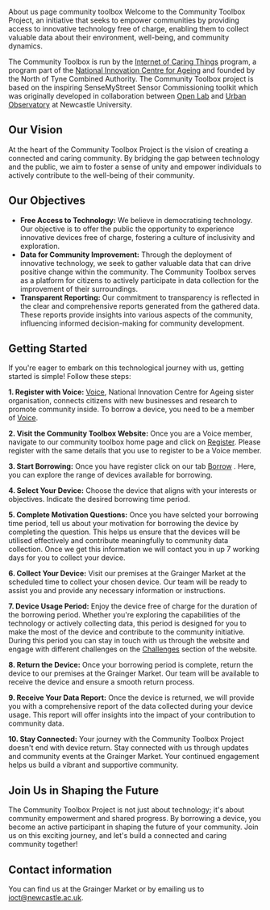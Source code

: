 About us page community toolbox
Welcome to the Community Toolbox Project, an initiative that seeks to empower communities by providing access to innovative technology free of charge, enabling them to collect valuable data about their environment, well-being, and community dynamics.

The Community Toolbox is run by the [Internet of Caring Things](https://ioct.uknica.co.uk/) program, a program part of the [National Innovation Centre for Ageing](https://uknica.co.uk/) and founded by the North of Tyne Combined Authority. The Community Toolbox project  is based on the inspiring SenseMyStreet Sensor Commissioning toolkit which was originally developed in collaboration between [Open Lab](https://openlab.ncl.ac.uk/) and [Urban Observatory](http://www.urbanobservatory.ac.uk/) at Newcastle University.


## Our Vision

At the heart of the Community Toolbox Project is the vision of creating a connected and caring community. By bridging the gap between technology and the public, we aim to foster a sense of unity and empower individuals to actively contribute to the well-being of their community.

## Our Objectives

-	**Free Access to Technology:** We believe in democratising technology. Our objective is to offer the public the opportunity to experience innovative devices free of charge, fostering a culture of inclusivity and exploration.
-	**Data for Community Improvement:** Through the deployment of innovative technology, we seek to gather valuable data that can drive positive change within the community. The Community Toolbox serves as a platform for citizens to actively participate in data collection for the improvement of their surroundings.
-	**Transparent Reporting:** Our commitment to transparency is reflected in the clear and comprehensive reports generated from the gathered data. These reports provide insights into various aspects of the community, influencing informed decision-making for community development.


## Getting Started

If you're eager to embark on this technological journey with us, getting started is simple! Follow these steps:

**1.	Register with Voice:** [Voice](https://voice-global.org/), National Innovation Centre for Ageing sister organisation, connects citizens with new businesses and research to promote community inside. To borrow a device, you need to be a member of [Voice](https://voice-global.org/).

**2.	Visit the Community Toolbox Website:** Once you are a Voice member, navigate to our community toolbox home page and click on [Register](https://sensemystreet.co.uk/auth). Please register with the same details that you use to register to be a Voice member.

**3. Start Borrowing:** Once you have register click on our tab [Borrow](https://sensemystreet.co.uk/toolbox) . Here, you can explore the range of devices available for borrowing.

**4.	Select Your Device:** Choose the device that aligns with your interests or objectives. Indicate the desired borrowing time period.

**5.	Complete Motivation Questions:** Once you have selcted your borrowing time period, tell us about your motivation for borrowing the device by completing the question. This helps us ensure that the devices will be utilised effectively and contribute meaningfully to community data collection. Once we get this information we will contact you in up 7 working days for you to collect your device.

**6.	Collect Your Device:**  Visit our premises at the Grainger Market at the scheduled time to collect your chosen device. Our team will be ready to assist you and provide any necessary information or instructions.

**7.	Device Usage Period:** Enjoy the device free of charge for the duration of the borrowing period. Whether you're exploring the capabilities of the technology or actively collecting data, this period is designed for you to make the most of the device and contribute to the community initiative. During this period you can stay in touch with us through the website and engage with different challenges on the [Challenges](https://sensemystreet.co.uk/explore) section of the website.

**8.	Return the Device:** Once your borrowing period is complete, return the device to our premises at the Grainger Market. Our team will be available to receive the device and ensure a smooth return process.

**9.	Receive Your Data Report:** Once the device is returned, we will provide you with a comprehensive report of the data collected during your device usage. This report will offer insights into the impact of your contribution to community data.

**10.	Stay Connected:** Your journey with the Community Toolbox Project doesn't end with device return. Stay connected with us through updates and community events at the Grainger Market. Your continued engagement helps us build a vibrant and supportive community.

## Join Us in Shaping the Future

The Community Toolbox Project is not just about technology; it's about community empowerment and shared progress. By borrowing a device, you become an active participant in shaping the future of your community. Join us on this exciting journey, and let's build a connected and caring community together!

## Contact information

You can find us at the Grainger Market or by emailing us to ioct@newcastle.ac.uk.


